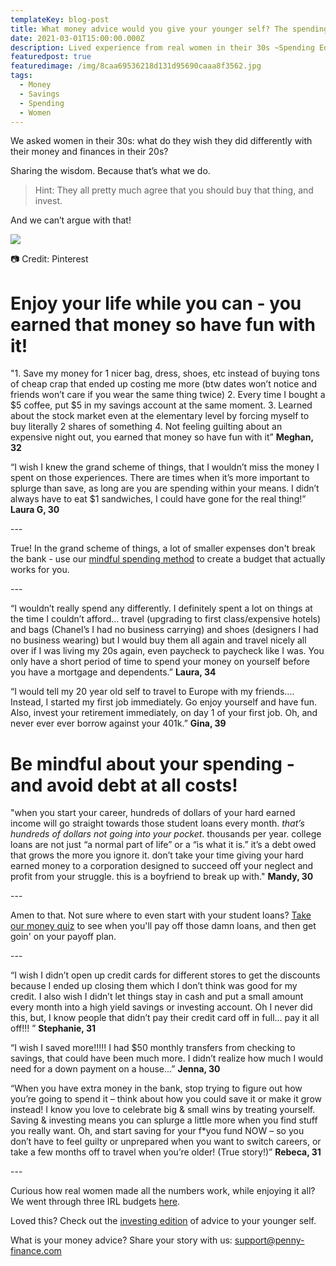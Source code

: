 ```yaml
---
templateKey: blog-post
title: What money advice would you give your younger self? The spending edition.
date: 2021-03-01T15:00:00.000Z
description: Lived experience from real women in their 30s ~Spending Edition~
featuredpost: true
featuredimage: /img/8caa69536218d131d95690caaa8f3562.jpg
tags:
  - Money
  - Savings
  - Spending
  - Women
---
```

We asked women in their 30s: what do they wish they did differently with their money and finances in their 20s? 

Sharing the wisdom. Because that’s what we do. 

> Hint: They all pretty much agree that you should buy that thing, and invest. 

And we can’t argue with that!

![](/img/8caa69536218d131d95690caaa8f3562.jpg)

📷 Credit: Pinterest

# Enjoy your life while you can - you earned that money so have fun with it!

"1. Save my money for 1 nicer bag, dress, shoes, etc instead of buying tons of cheap crap that ended up costing me more (btw dates won’t notice and friends won’t care if you wear the same thing twice) 2. Every time I bought a $5 coffee, put $5 in my savings account at the same moment. 3. Learned about the stock market even at the elementary level by forcing myself to buy literally 2 shares of something 4. Not feeling guilting about an expensive night out, you earned that money so have fun with it” **Meghan, 32**

“I wish I knew the grand scheme of things, that I wouldn’t miss the money I spent on those experiences. There are times when it’s more important to splurge than save, as long are you are spending within your means. I didn’t always have to eat $1 sandwiches, I could have gone for the real thing!” **Laura G, 30**

\---

True! In the grand scheme of things, a lot of smaller expenses don't break the bank - use our [mindful spending method](<mini budget post>) to create a budget that actually works for you. 

\---

“I wouldn’t really spend any differently. I definitely spent a lot on things at the time I couldn’t afford… travel (upgrading to first class/expensive hotels) and bags (Chanel’s I had no business carrying) and shoes (designers I had no business wearing) but I would buy them all again and travel nicely all over if I was living my 20s again, even paycheck to paycheck like I was. You only have a short period of time to spend your money on yourself before you have a mortgage and dependents.” **Laura, 34** 

“I would tell my 20 year old self to travel to Europe with my friends…. Instead, I started my first job immediately. Go enjoy yourself and have fun. Also, invest your retirement immediately, on day 1 of your first job. Oh, and never ever ever borrow against your 401k.” **Gina, 39**

# Be mindful about your spending - and avoid debt at all costs!

"when you start your career, hundreds of dollars of your hard earned income will go straight towards those student loans every month. *that’s hundreds of dollars not going into your pocket*. thousands per year. college loans are not just “a normal part of life” or a “is what it is.” it’s a debt owed that grows the more you ignore it. don’t take your time giving your hard earned money to a corporation designed to succeed off your neglect and profit from your struggle. this is a boyfriend to break up with." **Mandy, 30**  

\---

Amen to that. Not sure where to even start with your student loans?  [Take our money quiz](www.penny-finance.com/quiz) to see when you'll pay off those damn loans, and then get goin' on your payoff plan. 

\---

“I wish I didn’t open up credit cards for different stores to get the discounts because I ended up closing them which I don’t think was good for my credit. I also wish I didn’t let things stay in cash and put a small amount every month into a high yield savings or investing account. Oh I never did this, but, I know people that didn’t pay their credit card off in full… pay it all off!!! ” **Stephanie, 31**  

“I wish I saved more!!!!! I had $50 monthly transfers from checking to savings, that could have been much more. I didn’t realize how much I would need for a down payment on a house…” **Jenna, 30**

“When you have extra money in the bank, stop trying to figure out how you’re going to spend it – think about how you could save it or make it grow instead! I know you love to celebrate big & small wins by treating yourself. Saving & investing means you can splurge a little more when you find stuff you really want. Oh, and start saving for your f*you fund NOW – so you don’t have to feel guilty or unprepared when you want to switch careers, or take a few months off to travel when you’re older! (True story!)” **Rebeca, 31**

\---

Curious how real women made all the numbers work, while enjoying it all? We went through three IRL budgets [here](<real women real budgets blog>).  

Loved this? Check out the [investing edition](<blog 20yoself investing>) of advice to your younger self. 

What is your money advice? Share your story with us: [support@penny-finance.com](<>)